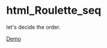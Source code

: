html_Roulette_seq
===================

let's decide the order.

[Demo](https://blthunder1991.github.io/html_Roulette_Seq/)

